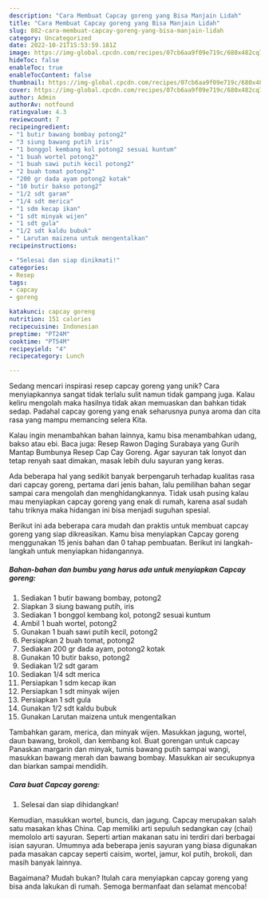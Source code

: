 ```yaml
---
description: "Cara Membuat Capcay goreng yang Bisa Manjain Lidah"
title: "Cara Membuat Capcay goreng yang Bisa Manjain Lidah"
slug: 882-cara-membuat-capcay-goreng-yang-bisa-manjain-lidah
category: Uncategorized
date: 2022-10-21T15:53:59.181Z
image: https://img-global.cpcdn.com/recipes/07cb6aa9f09e719c/680x482cq70/capcay-goreng-foto-resep-utama.jpg
hideToc: false
enableToc: true
enableTocContent: false
thumbnail: https://img-global.cpcdn.com/recipes/07cb6aa9f09e719c/680x482cq70/capcay-goreng-foto-resep-utama.jpg
cover: https://img-global.cpcdn.com/recipes/07cb6aa9f09e719c/680x482cq70/capcay-goreng-foto-resep-utama.jpg
author: Admin
authorAv: notfound
ratingvalue: 4.3
reviewcount: 7
recipeingredient:
- "1 butir bawang bombay potong2"
- "3 siung bawang putih iris"
- "1 bonggol kembang kol potong2 sesuai kuntum"
- "1 buah wortel potong2"
- "1 buah sawi putih kecil potong2"
- "2 buah tomat potong2"
- "200 gr dada ayam potong2 kotak"
- "10 butir bakso potong2"
- "1/2 sdt garam"
- "1/4 sdt merica"
- "1 sdm kecap ikan"
- "1 sdt minyak wijen"
- "1 sdt gula"
- "1/2 sdt kaldu bubuk"
- " Larutan maizena untuk mengentalkan"
recipeinstructions:

- "Selesai dan siap dinikmati!"
categories:
- Resep
tags:
- capcay
- goreng

katakunci: capcay goreng 
nutrition: 151 calories
recipecuisine: Indonesian
preptime: "PT24M"
cooktime: "PT54M"
recipeyield: "4"
recipecategory: Lunch

---
```





Sedang mencari inspirasi resep capcay goreng yang unik? Cara menyiapkannya sangat tidak terlalu sulit namun tidak gampang juga. Kalau keliru mengolah maka hasilnya tidak akan memuaskan dan bahkan tidak sedap. Padahal capcay goreng yang enak seharusnya punya aroma dan cita rasa yang mampu memancing selera Kita.





Kalau ingin menambahkan bahan lainnya, kamu bisa menambahkan udang, bakso atau ebi. Baca juga: Resep Rawon Daging Surabaya yang Gurih Mantap Bumbunya Resep Cap Cay Goreng. Agar sayuran tak lonyot dan tetap renyah saat dimakan, masak lebih dulu sayuran yang keras.

Ada beberapa hal yang sedikit banyak berpengaruh terhadap kualitas rasa dari capcay goreng, pertama dari jenis bahan, lalu pemilihan bahan segar sampai cara mengolah dan menghidangkannya. Tidak usah pusing kalau mau menyiapkan capcay goreng yang enak di rumah, karena asal sudah tahu triknya maka hidangan ini bisa menjadi suguhan spesial.






Berikut ini ada beberapa cara mudah dan praktis untuk membuat capcay goreng yang siap dikreasikan. Kamu bisa menyiapkan Capcay goreng menggunakan 15 jenis bahan dan 0 tahap pembuatan. Berikut ini langkah-langkah untuk menyiapkan hidangannya.

<!--inarticleads1-->

##### Bahan-bahan dan bumbu yang harus ada untuk menyiapkan Capcay goreng:

1. Sediakan 1 butir bawang bombay, potong2
1. Siapkan 3 siung bawang putih, iris
1. Sediakan 1 bonggol kembang kol, potong2 sesuai kuntum
1. Ambil 1 buah wortel, potong2
1. Gunakan 1 buah sawi putih kecil, potong2
1. Persiapkan 2 buah tomat, potong2
1. Sediakan 200 gr dada ayam, potong2 kotak
1. Gunakan 10 butir bakso, potong2
1. Sediakan 1/2 sdt garam
1. Sediakan 1/4 sdt merica
1. Persiapkan 1 sdm kecap ikan
1. Persiapkan 1 sdt minyak wijen
1. Persiapkan 1 sdt gula
1. Gunakan 1/2 sdt kaldu bubuk
1. Gunakan  Larutan maizena untuk mengentalkan


Tambahkan garam, merica, dan minyak wijen. Masukkan jagung, wortel, daun bawang, brokoli, dan kembang kol. Buat gorengan untuk capcay Panaskan margarin dan minyak, tumis bawang putih sampai wangi, masukkan bawang merah dan bawang bombay. Masukkan air secukupnya dan biarkan sampai mendidih. 

<!--inarticleads2-->

##### Cara buat Capcay goreng:


1. Selesai dan siap dihidangkan!

Kemudian, masukkan wortel, buncis, dan jagung. Capcay merupakan salah satu masakan khas China. Cap memiliki arti sepuluh sedangkan cay (chai) memololo arti sayuran. Seperti artian makanan satu ini terdiri dari berbagai isian sayuran. Umumnya ada beberapa jenis sayuran yang biasa digunakan pada masakan capcay seperti caisim, wortel, jamur, kol putih, brokoli, dan masih banyak lainnya. 

Bagaimana? Mudah bukan? Itulah cara menyiapkan capcay goreng yang bisa anda lakukan di rumah. Semoga bermanfaat dan selamat mencoba!
